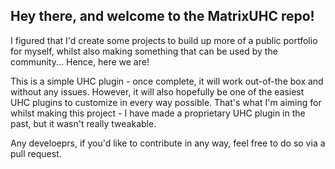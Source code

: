 Hey there, and welcome to the MatrixUHC repo!  
- 
I figured that I'd create some projects to build up more of a public portfolio for myself, whilst also making something that can be used by the community... Hence, here we are! 

This is a simple UHC plugin - once complete, it will work out-of-the box and without any issues. However, it will also hopefully be one of the easiest UHC plugins to customize in every way possible. That's what I'm aiming for whilst making this project - I have made a proprietary UHC plugin in the past, but it wasn't really tweakable. 

Any develoeprs, if you'd like to contribute in any way, feel free to do so via a pull request. 
